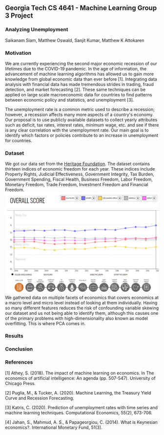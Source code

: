 ## Georgia Tech CS 4641 - Machine Learning Group 3 Project
### Analyzing Unemployment
Saikanam Siam, Matthew Oswald, Sanjit Kumar, Matthew K Attokaren

### Motivation
We are currently experiencing the second major economic recession of our lifetimes due to the COVID-19 pandemic. In the age of information, the advancement of machine learning algorithms has allowed us to gain more knowledge from global economic data than ever before [1]. Integrating data analysis with financial data has made tremendous strides in trading, fraud detection, and market forecasting [2]. These same techniques can be applied on large scale macroeconomic data for countries to find patterns between economic policy and statistics, and unemployment [3].  

The unemployment rate is a common metric used to describe a recession; however, a recession affects many more aspects of a country's economy. Our proposal is to use publicly available datasets to collect yearly attributes such as deficit, tax rates, interest rates, minimum wage, etc. and see if there is any clear correlation with the unemployment rate. Our main goal is to identify which factors or policies contribute to an increase in unemployment for countries. 

### Dataset
We got our data set from the [Heritage Foundation](https://www.heritage.org/index/explore?view=by-region-country-year&u=637302137906965144).  The dataset contains thirteen indices of economic freedom for each year.  These indices include Property Rights, Judicial Effectiveness, Government Integrity, Tax Burden, Government Spending, Fiscal Health, Business Freedom, Labor Freedom, Monetary Freedom, Trade Freedom, Investment Freedom and Financial Freedom. 
![Heritage Foundation Dataset](HeritageFoundation2006_2020overallscore.jpg)
We gathered data on multiple facets of economics that covers economics at a macro level and micro level instead of looking at them individually. Having so many different features reduces the risk of confounding variable skewing our dataset and us not being able to identify them, although this causes one of the primary problems with high-dimensionality also known as model overfitting. This is where PCA comes in. 

### Results

### Conclusion

### References
[1] Athey, S. (2018). The impact of machine learning on economics. In The economics of artificial intelligence: An agenda (pp. 507-547). University of Chicago Press. 

[2] Puglia, M., & Tucker, A. (2020). Machine Learning, the Treasury Yield Curve and Recession Forecasting. 

[3] Katris, C. (2020). Prediction of unemployment rates with time series and machine learning techniques. Computational Economics, 55(2), 673-706. 

[4] Jahan, S., Mahmud, A. S., & Papageorgiou, C. (2014). What is Keynesian economics?. International Monetary Fund, 51(3). 
